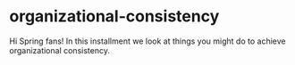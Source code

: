 # organizational-consistency
Hi Spring fans! In this installment we look at things you might do to achieve organizational consistency.
